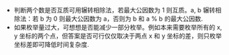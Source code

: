 - 判断两个数是否互质可用辗转相除法，若最大公因数为 1 则互质。a, b 辗转相除法：若 b 为 0 则最大公因数为 a，否则为 b 和 a % b 的最大公因数.
- 如果枚举量过大，可想想是否能减少一部分枚举。例如本来需要枚举所有的 x, y 坐标的两个点，但答案是否可行仅仅取决于两点 x 和 y 坐标的差，则只枚举坐标差即可降低时间复杂度.